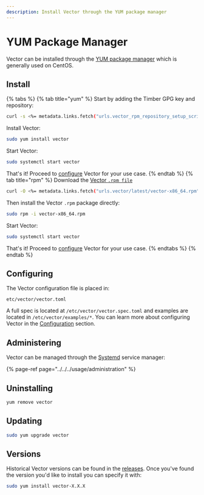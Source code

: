```yaml
---
description: Install Vector through the YUM package manager
---
```


# YUM Package Manager

Vector can be installed through the [YUM package manager][urls.yum] which is
generally used on CentOS.

## Install

{% tabs %}
{% tab title="yum" %}
Start by adding the Timber GPG key and repository:

```bash
curl -s <%= metadata.links.fetch("urls.vector_rpm_repository_setup_script") %> | sudo bash
```

Install Vector:

```bash
sudo yum install vector
```

Start Vector:

```bash
sudo systemctl start vector
```

That's it! Proceed to [configure](#configuring) Vector for your use case.
{% endtab %}
{% tab title="rpm" %}
Download the [Vector `.rpm file`][urls.vector_downloads/latest/vector-x86_64.rpm]

```bash
curl -O <%= metadata.links.fetch("urls.vector/latest/vector-x86_64.rpm") %>
```

Then install the Vector `.rpm` package directly:

```bash
sudo rpm -i vector-x86_64.rpm
```

Start Vector:

```bash
sudo systemctl start vector
```

That's it! Proceed to [configure](#configuring) Vector for your use case.
{% endtabs %}
{% endtab %}

## Configuring

The Vector configuration file is placed in:

```
etc/vector/vector.toml
```

A full spec is located at `/etc/vector/vector.spec.toml` and examples are
located in `/etc/vector/examples/*`. You can learn more about configuring
Vector in the [Configuration][docs.configuration] section.

## Administering

Vector can be managed through the [Systemd][urls.systemd] service manager:

{% page-ref page="../../../usage/administration" %}

## Uninstalling

```bash
yum remove vector
```

## Updating

```bash
sudo yum upgrade vector
```

## Versions

Historical Vector versions can be found in the [releases][urls.vector_releases].
Once you've found the version you'd like to install you can specify it with:

```bash
sudo yum install vector-X.X.X
```


[docs.configuration]: ../../../usage/configuration
[urls.systemd]: https://www.freedesktop.org/wiki/Software/systemd/
[urls.vector_downloads/latest/vector-x86_64.rpm]: https://packages.timber.io/vector/latest/vector-x86_64.rpm
[urls.vector_releases]: https://github.com/timberio/vector/releases
[urls.yum]: http://yum.baseurl.org/
